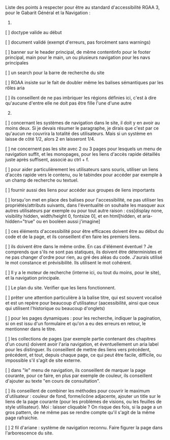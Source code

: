 Liste des points à respecter pour être au standard d'accessibilité RGAA 3, pour le Gabarit Général et la Navigation :



1.

[ ] doctype valide au début

[ ] document validé (exempt d'erreurs, pas forcément sans warnings)

[ ] banner sur le header principal, de même contentinfo pour le footer principal, main pour le main, un ou plusieurs navigation pour les navs principales

[ ] un search pour la barre de recherche du site

[ ] RGAA insiste sur le fait de doubler même les balises sémantiques par les rôles aria

[ ] ils conseillent de ne pas imbriquer les régions définies ici, c'est à dire qu'aucune d'entre elle ne doit pas être fille l'une d'une autre



2.

[ ] concernant les systèmes de navigation dans le site, il doit y en avoir au moins deux. Si je devais résumer le paragraphe, je dirais que c'est par ce qu'aucun ne couvrira la totalité des utilisateurs. Mais si un système en laisse de côté 1/2, alors 2 en laisseront 1/4.

[ ] ne concernent pas les site avec 2 ou 3 pages pour lesquels un menu de navigation suffit, et les monopages, pour les liens d'accès rapide détaillés juste après suffisent, associé au ctrl + f.

[ ] pour aider particulièrement les utilisateurs sans souris, utiliser un liens d'accès rapide vers le contenu, ou le tabindex pour accéder par exemple à un champ de recherche ou textuel.

[ ] fournir aussi des liens pour accéder aux groupes de liens importants

[ ] lorsqu'on met en place des balises pour l'accessibilité, ne pas utiliser les propriétés/attributs suivants, dans l'éventualité on souhaite les masquer aux autres utilisateurs par exemple ou pour tout autre raison : css[display none, visibility hidden, width/height 0, fontsize 0], et en html[hidden, et aria-hidden="true" ou en booléen aussi j'imagine]

[ ] ces éléments d'accessibilité pour être efficaces doivent être au début du code et de la page, et ils conseillent d'en faire les premiers liens.

[ ] ils doivent être dans le même ordre. En cas d'élément éventuel ? Je comprends que s'ils ne sont pas statiques, ils doivent être déterministes et ne pas changer d'ordre pour rien, au gré des aléas du code. J'aurais utilisé le mot constance et prévisibilité. Ils utilisent le mot cohérent.

[ ] Il y a le moteur de recherche (interne ici, ou tout du moins, pour le site), et la navigation principale.

[ ] Le plan du site. Verifier que les liens fonctionnent.

[ ] prêter une attention particulière à la balise titre, qui est souvent vocalisé et est un repère pour beaucoup d'utilisateur (aacessibilité, ainsi que ceux qui utilisent l'historique ou beaucoup d'onglets)

[ ] pour les pages dynamiques : pour les recherche, indiquer la pagination, si on est issu d'un formulaire et qu'on a eu des erreurs en retour, le mentionner dans le titre.

[ ] les collections de pages (par exemple partie contenant des chapitres d'un cours) doivent avoir l'aria navigation, et éventuellement un aria label pour les distinguer. Ils conseillent de mettre des liens vers précédent, précédent, et tout, depuis chaque page, ce qui peut être facile, difficile, ou impossible s'il s'agit de site externe.

[ ] dans "le" menu de navigation, ils conseillent de marquer la page courante, pour ce faire, en plus par exemple de couleur, ils conseillent d'ajouter au texte "en cours de consultation".

[ ] ils conseillent de combiner les méthodes pour couvrir le maximum d'utilsateur : couleur de fond, forme/icône adjacente, ajouter un title sur le liens de la page courante (pour les problèmes de visions, ou les feuilles de style utilisateur). Moi : laisser cliquable ? On risque des fois, si la page a un gros pattern, de ne même pas se rendre compte qu'il s'agit de la même page rafraichie.

[ ] 2 fil d'ariane : système de navigation reconnu. Faire figurer la page dans l'arborescence du site.
